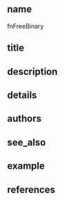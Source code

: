 ## name
fnFreeBinary
## title
## description
## details
## authors
## see_also
## example
## references
